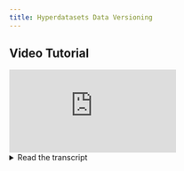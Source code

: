 ```yaml
---
title: Hyperdatasets Data Versioning
---
```



## Video Tutorial

<div style={{position: 'relative', overflow: 'hidden', width: '100%', paddingTop: '56.25%' }} >
<iframe style={{position: 'absolute', top: '0', left: '0', bottom: '0', right: '0', width: '100%', height: '100%'}} 
        src="https://www.youtube.com/embed/1VliYRexeLU" 
        title="YouTube video player" 
        frameborder="0" 
        allow="accelerometer; autoplay; clipboard-write; encrypted-media; gyroscope; picture-in-picture; fullscreen" 
        allowfullscreen>
</iframe>
</div>

<details className="cml-expansion-panel info">
<summary className="cml-expansion-panel-summary">Read the transcript</summary>
<div className="cml-expansion-panel-content">
Hello and welcome to ClearML. In this video, we're taking a closer look at hyperdatasets, a supercharged version of ClearML-Data.

Hyperdatasets is a data management system that’s designed for unstructured data like text, audio or visual data. It is part of the ClearML paid offering, which means it brings along quite a bit of upgrades over the open source clearml-data.

The main conceptual difference between the two, is that hyperdatasets decouples the metadata from the raw data files. This allows you to manipulate the metadata in all kinds of ways while abstracting away the logistics of having to deal with large amounts of data. 

Manipulating the metadata is done through queries and parameters, both of which can then be tracked using the experiment manager. 

This means it’s easy to not only trace back which data was used at the time of training, but also clone the experiment and rerun it  using different data manipulations without changing a single line of code! Combine this with the clearml-agent and autoscalers and you can start to see the potential.

The data manipulations themselves become part of the experiment, we call it a dataview. A machine learning engineer can create the model training code and then a data engineer or QA engineer can experiment with different dataset configurations without any coding. In essence the data access is completely abstracted.

By contrast, in ClearML Data, just like many other data versioning tools, the data and the metadata are entangled. Take this example where the label of the image is defined by which folder it is in, a common dataset structure. What if I want to train only on donuts? Or what if I have a large class imbalance? I still have to download the whole dataset even though I might only be using a small part of it. Then I have to change my code to only grab the donut images or to rebalance my classes by over or under sampling them. If later I want to add waffles to the mix, I have to change my code again. 

Let’s take a look at an example that will show you how to use hyperdatasets to debug an underperforming model. But first, we start where any good data science projects starts: data exploration.

When you open hyperdatasets to explore a dataset, you can find the version history of that dataset here. Datasets can have multiple versions, which in turn can have multiple child versions. Each of the child versions will inherit the content of their parents.

By default, a dataset version will be in draft mode, meaning it can still be modified. You can press the publish button to essentially lock it to make sure it will not change anymore. If you want to make changes to a published dataset version, make a new version that’s based on it.

You’ll find automatically generated label statistics here, that give you a quick overview of the label distribution in your dataset as well as some version metadata and other version information. 

Over here you can actually see the contents of the dataset itself. In this case, we’re storing images, but it could also be video, audio, text or even a reference to a file that’s stored somewhere else, such as in an S3 bucket.

When you click on one of the samples, you can see the image itself as well as any bounding boxes, keypoints or masks the image may have been annotated with. In fact, over here you can see a list of all the annotations in the image, including classification labels for the image itself. After going back to the main screen, you can also view your samples as a table instead of a preview grid, which can be handy for audio or text for example.

Above the table, you can try out the querying functionality by switching to advanced filters here. As an example, you could create a query that only includes donuts with a certainty of at least 75 percent. You can query on basically any metadata or annotation, so go nuts!

The goal of these queries is not to simply serve as a neat filter for data exploration, we want to use these queries as part of our machine learning experiments!

Enter the dataviews that I introduced in the beginning of this video. Dataviews can use sophisticated queries to connect specific data from one or more datasets to an experiment in the experiment manager. Essentially it creates and manages local views of remote Datasets.

As an example, imagine you have created an experiment that tries to train a model based on a specific subset of data using hyperdatasets.

To get the data you need to train on, you can easily create a dataview from code like so. Then you can add all sorts of constraints, like class filters, metadata filters and class weights which will over- or undersample the data as is required.

After running the task, we can see it in the experiment manager. The model is reporting scalars and training as we would expect. When using hyperdatasets, there is also a dataviews tab with all of the possibilities at your disposal. You can see which input datasets and versions that you used and can see the querying system that is used to subset them. This will already give you a nice, clean way to train your models on a very specific subset of the data, but there is more!

If you want to remap labels, or enumerate them to integers on the fly, ClearML will keep track of all the transformations that are done and make sure they are reproducible. There is, of course more still, so if you’re interested check out our documentation on hyperdatasets.

ClearML veterans already know what’s coming next. Cloning.

Imagine the scenario that the Machine Learning engineer has created the model training code that we saw before and integrated a dataview as the data source.

Now, a QA engineer or data analyst has spotted that the data distribution is not very balanced and that’s throwing the model off.

Without changing anything to the underlying code, someone can clone the existing experiment. This allows them to change any of the queries or parameters in the dataview itself. In this example, we’ll change the class weight to something else, modifying the data distribution in the process. You can then enqueue this experiment for a remote ClearML agent to start working on. The exact same model will be retraining on a different data distribution running on a remote machine in just a few clicks, no code change required.

After the remote machine has executed the experiment on the new dataview, we can easily compare the 2 to further help us with our analysis. This is a very fast and efficient way to iterate and gets rid of so much unnecessary work.

If you’ve been following along with the other getting started videos, you should already start to see the potential this approach can have. For example: we could now run hyperparameter optimization on the data itself, because all of the filters and settings previously shown are just parameters on a task. The whole process could be running in parallel on a cloud autoscaler for example. Imagine finding the best training data confidence threshold for each class to optimize the model performance.

If you’re interested in using Hyperdatasets for your team, then contact us using our website and we’ll get you going in no time. In the meantime, you can enjoy the power of the open source components at app.clear.ml and don’t forget to join our slack channel, if you need any help!
</div>
</details>
